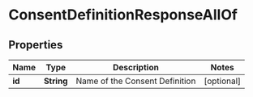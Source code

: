 

# ConsentDefinitionResponseAllOf


## Properties

| Name | Type | Description | Notes |
|------------ | ------------- | ------------- | -------------|
|**id** | **String** | Name of the Consent Definition |  [optional] |



